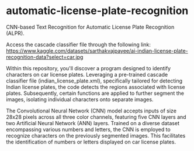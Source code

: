 # automatic-license-plate-recognition
CNN-based Text Recognition for Automatic License Plate Recognition (ALPR).

Access the cascade classifier file through the following link: https://www.kaggle.com/datasets/sarthakvajpayee/ai-indian-license-plate-recognition-data?select=car.jpg

Within this repository, you'll discover a program designed to identify characters on car license plates. Leveraging a pre-trained cascade classifier file (indian_license_plate.xml), specifically tailored for detecting Indian license plates, the code detects the regions associated with license plates. Subsequently, certain functions are applied to further segment the images, isolating individual characters onto separate images.

The Convolutional Neural Network (CNN) model accepts inputs of size 28x28 pixels across all three color channels, featuring five CNN layers and two Artificial Neural Network (ANN) layers. Trained on a diverse dataset encompassing various numbers and letters, the CNN is employed to recognize characters on the previously segmented images. This facilitates the identification of numbers or letters displayed on car license plates.
